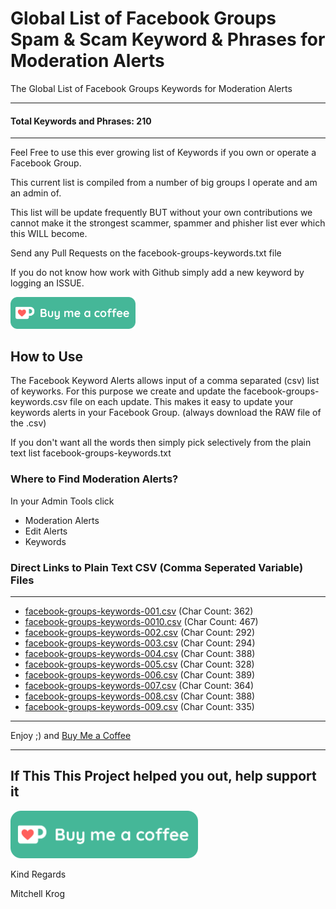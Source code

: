 # Global List of Facebook Groups Spam & Scam Keyword & Phrases for Moderation Alerts

The Global List of Facebook Groups Keywords for Moderation Alerts

_______________
#### Total Keywords and Phrases: 210
____________________

Feel Free to use this ever growing list of Keywords if you own or operate a Facebook Group.

This current list is compiled from a number of big groups I operate and am an admin of.

This list will be update frequently BUT without your own contributions we cannot make it the strongest scammer, spammer and phisher list ever which this WILL become.

Send any Pull Requests on the facebook-groups-keywords.txt file

If you do not know how work with Github simply add a new keyword by logging an ISSUE.

[<img src="https://github.com/mitchellkrogza/nginx-ultimate-bad-bot-blocker/blob/master/.assets/kofi4.png" alt="Buy me COFFEE" width="200"/>](https://www.buymeacoffee.com/mitchellkrog)

## How to Use

The Facebook Keyword Alerts allows input of a comma separated (csv) list of keyworks. For this purpose we create and update the facebook-groups-keywords.csv file on each update. This makes it easy to update your keywords alerts in your Facebook Group. (always download the RAW file of the .csv)

If you don't want all the words then simply pick selectively from the plain text list facebook-groups-keywords.txt

### Where to Find Moderation Alerts?

In your Admin Tools click 
- Moderation Alerts
- Edit Alerts
- Keywords

### Direct Links to Plain Text CSV (Comma Seperated Variable) Files

---------------

* [facebook-groups-keywords-001.csv](https://raw.githubusercontent.com/mitchellkrogza/Global-List-Facebook-Groups-Keyword-Moderation-Alerts/main/facebook-groups-keywords-001.csv) (Char Count: 362)
* [facebook-groups-keywords-0010.csv](https://raw.githubusercontent.com/mitchellkrogza/Global-List-Facebook-Groups-Keyword-Moderation-Alerts/main/facebook-groups-keywords-0010.csv) (Char Count: 467)
* [facebook-groups-keywords-002.csv](https://raw.githubusercontent.com/mitchellkrogza/Global-List-Facebook-Groups-Keyword-Moderation-Alerts/main/facebook-groups-keywords-002.csv) (Char Count: 292)
* [facebook-groups-keywords-003.csv](https://raw.githubusercontent.com/mitchellkrogza/Global-List-Facebook-Groups-Keyword-Moderation-Alerts/main/facebook-groups-keywords-003.csv) (Char Count: 294)
* [facebook-groups-keywords-004.csv](https://raw.githubusercontent.com/mitchellkrogza/Global-List-Facebook-Groups-Keyword-Moderation-Alerts/main/facebook-groups-keywords-004.csv) (Char Count: 388)
* [facebook-groups-keywords-005.csv](https://raw.githubusercontent.com/mitchellkrogza/Global-List-Facebook-Groups-Keyword-Moderation-Alerts/main/facebook-groups-keywords-005.csv) (Char Count: 328)
* [facebook-groups-keywords-006.csv](https://raw.githubusercontent.com/mitchellkrogza/Global-List-Facebook-Groups-Keyword-Moderation-Alerts/main/facebook-groups-keywords-006.csv) (Char Count: 389)
* [facebook-groups-keywords-007.csv](https://raw.githubusercontent.com/mitchellkrogza/Global-List-Facebook-Groups-Keyword-Moderation-Alerts/main/facebook-groups-keywords-007.csv) (Char Count: 364)
* [facebook-groups-keywords-008.csv](https://raw.githubusercontent.com/mitchellkrogza/Global-List-Facebook-Groups-Keyword-Moderation-Alerts/main/facebook-groups-keywords-008.csv) (Char Count: 388)
* [facebook-groups-keywords-009.csv](https://raw.githubusercontent.com/mitchellkrogza/Global-List-Facebook-Groups-Keyword-Moderation-Alerts/main/facebook-groups-keywords-009.csv) (Char Count: 335)

--------------------

Enjoy ;) and [Buy Me a Coffee](https://www.buymeacoffee.com/mitchellkrog)

************************************************
## If This This Project helped you out, help support it 

[<img src="https://github.com/mitchellkrogza/nginx-ultimate-bad-bot-blocker/blob/master/.assets/kofi4.png" alt="Buy me COFFEE" width="300"/>](https://www.buymeacoffee.com/mitchellkrog)


Kind Regards

Mitchell Krog
